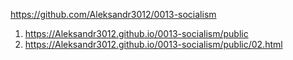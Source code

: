 <https://github.com/Aleksandr3012/0013-socialism>

1. <https://Aleksandr3012.github.io/0013-socialism/public>
1. <https://Aleksandr3012.github.io/0013-socialism/public/02.html>